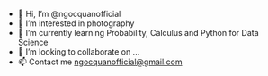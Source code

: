 - 👋 Hi, I’m @ngocquanofficial
- 👀 I’m interested in photography
- 🌱 I’m currently learning Probability, Calculus and Python for Data Science
- 💞️ I’m looking to collaborate on ...
- 📫 Contact me ngocquanofficial@gmail.com
<!---
ngocquanofficial/ngocquanofficial is a ✨ special ✨ repository because its `README.md` (this file) appears on your GitHub profile.
You can click the Preview link to take a look at your changes.
--->
